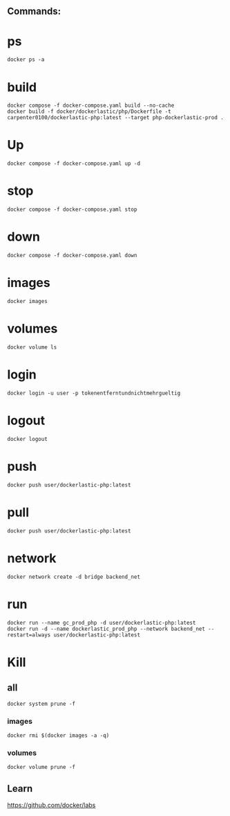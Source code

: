 
## Commands:

# ps
```
docker ps -a
```

# build
```
docker compose -f docker-compose.yaml build --no-cache
docker build -f docker/dockerlastic/php/Dockerfile -t carpenter0100/dockerlastic-php:latest --target php-dockerlastic-prod .
```

# Up
```
docker compose -f docker-compose.yaml up -d
```

# stop
```
docker compose -f docker-compose.yaml stop
```

# down
```
docker compose -f docker-compose.yaml down
```

# images
```
docker images
```

# volumes
```
docker volume ls
```

# login
```
docker login -u user -p tokenentferntundnichtmehrgueltig
```

# logout
```
docker logout
```

# push
```
docker push user/dockerlastic-php:latest
```

# pull
```
docker push user/dockerlastic-php:latest
```

# network
```
docker network create -d bridge backend_net
```

# run
```
docker run --name gc_prod_php -d user/dockerlastic-php:latest
docker run -d --name dockerlastic_prod_php --network backend_net --restart=always user/dockerlastic-php:latest
```

# Kill
###

## all
```
docker system prune -f
```

### images
```
docker rmi $(docker images -a -q)
```

### volumes
```
docker volume prune -f
```



## Learn
https://github.com/docker/labs
